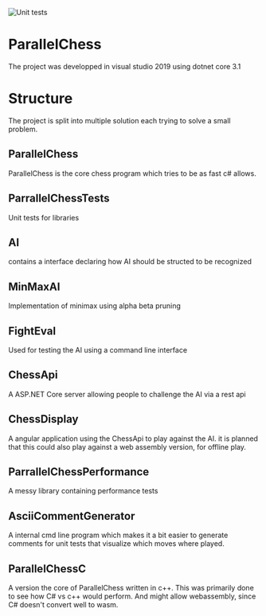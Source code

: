![Unit tests](https://github.com/frit007/ParallelChess/workflows/Unit%20tests/badge.svg)

# ParallelChess
The project was developped in visual studio 2019 using dotnet core 3.1

# Structure
The project is split into multiple solution each trying to solve a small problem. 

## ParallelChess
ParallelChess is the core chess program which tries to be as fast c# allows.

## ParrallelChessTests
Unit tests for libraries

## AI
contains a interface declaring how AI should be structed to be recognized

## MinMaxAI
Implementation of minimax using alpha beta pruning

## FightEval
Used for testing the AI using a command line interface

## ChessApi
A ASP.NET Core server allowing people to challenge the AI via a rest api

## ChessDisplay
A angular application using the ChessApi to play against the AI. it is planned that this could also play against a web assembly version, for offline play.

## ParrallelChessPerformance
A messy library containing performance tests

## AsciiCommentGenerator
A internal cmd line program which makes it a bit easier to generate comments for unit tests that visualize which moves where played.

## ParallelChessC
A version the core of ParallelChess written in c++. This was primarily done to see how C# vs c++ would perform. And might allow webassembly, since C# doesn't convert well to wasm.  
